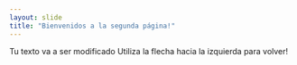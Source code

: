 ```yaml
---
layout: slide
title: "Bienvenidos a la segunda página!"
---
```

Tu texto va a ser modificado
Utiliza la flecha hacia la izquierda para volver!
